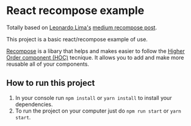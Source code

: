 # React recompose example

Totally based on [Leonardo Lima's](https://github.com/lblima) [medium recompose post](https://medium.com/@leonardobrunolima/react-tips-recompose-ae6f83579423).

This project is a basic react/recompose example of use.

[Recompose](https://github.com/acdlite/recompose) is a libary that helps and makes easier to follow the [Higher Order component (HOC)](https://reactjs.org/docs/higher-order-components.html) tecnique. It allows you to add and make more reusable all of your components.

## How to run this project

1. In your console run `npm install` or `yarn install` to install your dependencies.
1. To run the project on your computer just do `npm run start` or `yarn start`.
